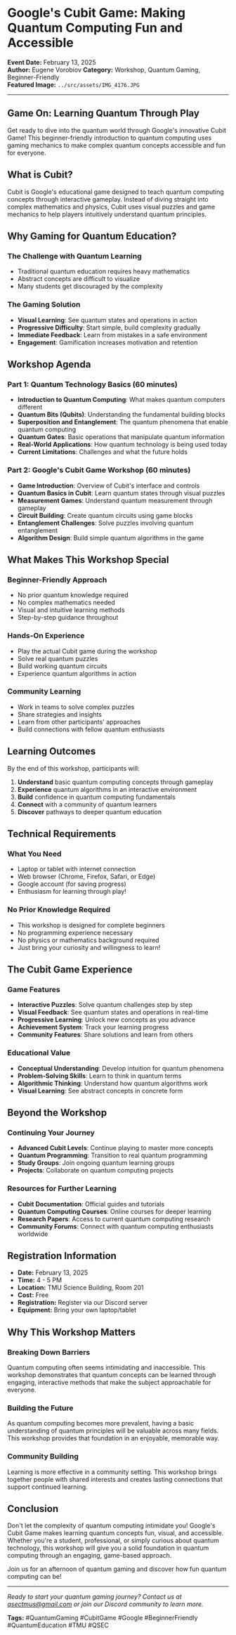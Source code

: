 # Google's Cubit Game: Making Quantum Computing Fun and Accessible

**Event Date:** February 13, 2025  
**Author:** Eugene Vorobiov
**Category:** Workshop, Quantum Gaming, Beginner-Friendly  
**Featured Image:** `../src/assets/IMG_4176.JPG`

---

## Game On: Learning Quantum Through Play

Get ready to dive into the quantum world through Google's innovative Cubit Game! This beginner-friendly introduction to quantum computing uses gaming mechanics to make complex quantum concepts accessible and fun for everyone.

## What is Cubit?

Cubit is Google's educational game designed to teach quantum computing concepts through interactive gameplay. Instead of diving straight into complex mathematics and physics, Cubit uses visual puzzles and game mechanics to help players intuitively understand quantum principles.

## Why Gaming for Quantum Education?

### The Challenge with Quantum Learning
- Traditional quantum education requires heavy mathematics
- Abstract concepts are difficult to visualize
- Many students get discouraged by the complexity

### The Gaming Solution
- **Visual Learning**: See quantum states and operations in action
- **Progressive Difficulty**: Start simple, build complexity gradually
- **Immediate Feedback**: Learn from mistakes in a safe environment
- **Engagement**: Gamification increases motivation and retention

## Workshop Agenda

### Part 1: Quantum Technology Basics (60 minutes)
- **Introduction to Quantum Computing**: What makes quantum computers different
- **Quantum Bits (Qubits)**: Understanding the fundamental building blocks
- **Superposition and Entanglement**: The quantum phenomena that enable quantum computing
- **Quantum Gates**: Basic operations that manipulate quantum information
- **Real-World Applications**: How quantum technology is being used today
- **Current Limitations**: Challenges and what the future holds

### Part 2: Google's Cubit Game Workshop (60 minutes)
- **Game Introduction**: Overview of Cubit's interface and controls
- **Quantum Basics in Cubit**: Learn quantum states through visual puzzles
- **Measurement Games**: Understand quantum measurement through gameplay
- **Circuit Building**: Create quantum circuits using game blocks
- **Entanglement Challenges**: Solve puzzles involving quantum entanglement
- **Algorithm Design**: Build simple quantum algorithms in the game

## What Makes This Workshop Special

### Beginner-Friendly Approach
- No prior quantum knowledge required
- No complex mathematics needed
- Visual and intuitive learning methods
- Step-by-step guidance throughout

### Hands-On Experience
- Play the actual Cubit game during the workshop
- Solve real quantum puzzles
- Build working quantum circuits
- Experience quantum algorithms in action

### Community Learning
- Work in teams to solve complex puzzles
- Share strategies and insights
- Learn from other participants' approaches
- Build connections with fellow quantum enthusiasts

## Learning Outcomes

By the end of this workshop, participants will:

1. **Understand** basic quantum computing concepts through gameplay
2. **Experience** quantum algorithms in an interactive environment
3. **Build** confidence in quantum computing fundamentals
4. **Connect** with a community of quantum learners
5. **Discover** pathways to deeper quantum education

## Technical Requirements

### What You Need
- Laptop or tablet with internet connection
- Web browser (Chrome, Firefox, Safari, or Edge)
- Google account (for saving progress)
- Enthusiasm for learning through play!

### No Prior Knowledge Required
- This workshop is designed for complete beginners
- No programming experience necessary
- No physics or mathematics background required
- Just bring your curiosity and willingness to learn!

## The Cubit Game Experience

### Game Features
- **Interactive Puzzles**: Solve quantum challenges step by step
- **Visual Feedback**: See quantum states and operations in real-time
- **Progressive Learning**: Unlock new concepts as you advance
- **Achievement System**: Track your learning progress
- **Community Features**: Share solutions and learn from others

### Educational Value
- **Conceptual Understanding**: Develop intuition for quantum phenomena
- **Problem-Solving Skills**: Learn to think in quantum terms
- **Algorithmic Thinking**: Understand how quantum algorithms work
- **Visual Learning**: See abstract concepts in concrete form

## Beyond the Workshop

### Continuing Your Journey
- **Advanced Cubit Levels**: Continue playing to master more concepts
- **Quantum Programming**: Transition to real quantum programming
- **Study Groups**: Join ongoing quantum learning groups
- **Projects**: Collaborate on quantum computing projects

### Resources for Further Learning
- **Cubit Documentation**: Official guides and tutorials
- **Quantum Computing Courses**: Online courses for deeper learning
- **Research Papers**: Access to current quantum computing research
- **Community Forums**: Connect with quantum computing enthusiasts worldwide

## Registration Information

- **Date:** February 13, 2025
- **Time:** 4 - 5 PM
- **Location:** TMU Science Building, Room 201
- **Cost:** Free
- **Registration:** Register via our Discord server
- **Equipment:** Bring your own laptop/tablet

## Why This Workshop Matters

### Breaking Down Barriers
Quantum computing often seems intimidating and inaccessible. This workshop demonstrates that quantum concepts can be learned through engaging, interactive methods that make the subject approachable for everyone.

### Building the Future
As quantum computing becomes more prevalent, having a basic understanding of quantum principles will be valuable across many fields. This workshop provides that foundation in an enjoyable, memorable way.

### Community Building
Learning is more effective in a community setting. This workshop brings together people with shared interests and creates lasting connections that support continued learning.

## Conclusion

Don't let the complexity of quantum computing intimidate you! Google's Cubit Game makes learning quantum concepts fun, visual, and accessible. Whether you're a student, professional, or simply curious about quantum technology, this workshop will give you a solid foundation in quantum computing through an engaging, game-based approach.

Join us for an afternoon of quantum gaming and discover how fun quantum computing can be!

---

*Ready to start your quantum gaming journey? Contact us at qsectmus@gmail.com or join our Discord community to learn more.*

**Tags:** #QuantumGaming #CubitGame #Google #BeginnerFriendly #QuantumEducation #TMU #QSEC
